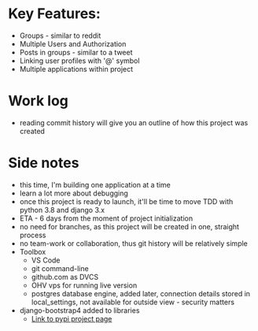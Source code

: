 # Key Features:
+ Groups - similar to reddit
+ Multiple Users and Authorization
+ Posts in groups - similar to a tweet
+ Linking user profiles with '@' symbol
+ Multiple applications within project

# Work log
+ reading commit history will give you an outline of how this project was created


# Side notes
+ this time, I'm building one application at a time
+ learn a lot more about debugging
+ once this project is ready to launch, it'll be time to move TDD with python 3.8 and django 3.x
+ ETA - 6 days from the moment of project initialization
+ no need for branches, as this project will be created in one, straight process
+ no team-work or collaboration, thus git history will be relatively simple
+ Toolbox
    + VS Code
    + git command-line
    + github.com as DVCS
    + OHV vps for running live version
    + postgres database engine, added later, connection details stored in local_settings, not available for outside view - security matters
+ django-bootstrap4 added to libraries
    + [Link to pypi project page](https://pypi.org/project/django-bootstrap4/)